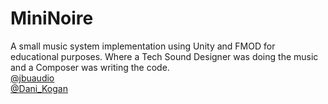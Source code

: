 # MiniNoire
A small music system implementation using Unity and FMOD for educational purposes.
Where a Tech Sound Designer was doing the music and a Composer was writing the code.
<br>
<a href="https://twitter.com/jbuaudio" target="_blank">@jbuaudio</a> 
<br>
<a href="https://twitter.com/Dani_Kogan" target="_blank">@Dani_Kogan</a>
